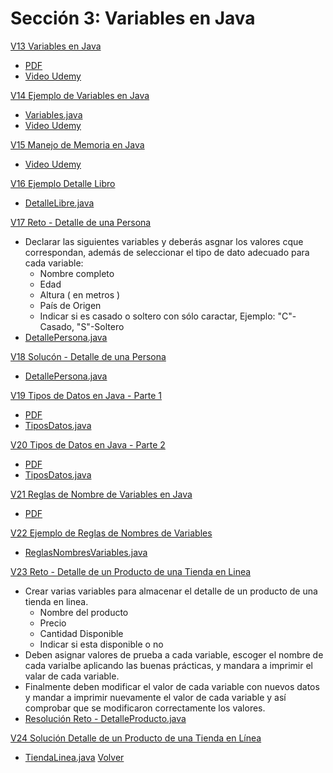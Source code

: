 # Sección 3: Variables en Java

[V13 Variables en Java ]()
* [ PDF ](V13_Variables_en_Java/Docs/02-01-00-VariablesJava-UJ.pdf)
* [ Video Udemy ](https://www.udemy.com/course/universidad-java-especialista-en-java-desde-cero-a-master/learn/lecture/44762049#overview)

[V14 Ejemplo de Variables en Java]()
* [ Variables.java ](V14_Ejemplo_de_Variables_en_Java/src/Variables.java)
* [ Video Udemy ](https://www.udemy.com/course/universidad-java-especialista-en-java-desde-cero-a-master/learn/lecture/44762117#overview)

[V15 Manejo de Memoria en Java]()
* [ Video Udemy ](https://www.udemy.com/course/universidad-java-especialista-en-java-desde-cero-a-master/learn/lecture/44762133#overview)

[V16 Ejemplo Detalle Libro]()
* [ DetalleLibre.java ](V16_Ejemplo_Detalle_de_un_Libro/src/DetalleLibro.java)

[V17 Reto - Detalle de una Persona]()
* Declarar las siguientes variables y deberás asgnar los valores cque correspondan,
además de seleccionar el tipo de dato adecuado para cada variable:
    - Nombre completo
    - Edad
    - Altura ( en metros )
    - País de Origen
    - Indicar si es casado o soltero con sólo caractar, Ejemplo:
        "C"-Casado, "S"-Soltero
* [ DetallePersona.java ](V17_Reto_Detalles_de_una_Persona/src/DetallePersona.java)

[V18 Solucón - Detalle de una Persona]()
* [ DetallePersona.java ](V18_Solucion_Detalle_de_una_Persona/src/DetallePersona.java)

[V19 Tipos de Datos en Java - Parte 1]()
* [ PDF ](V19_Tipos_de_Datos_en_Java_parte_1/Docs/02-07-00-TiposDatosJava-parte1-UJ.pdf)
* [ TiposDatos.java](V19_Tipos_de_Datos_en_Java_parte_1/src/TipoDatos.java)

[V20 Tipos de Datos en Java - Parte 2]()
* [ PDF ](V20_Tipos_de_Datos_en_Java_parte_2/Docs/02-07-00-TiposDatosJava-parte1-UJ.pdf)
* [ TiposDatos.java](V20_Tipos_de_Datos_en_Java_parte_2/src/TipoDatos.java)

[V21 Reglas de Nombre de Variables en Java]()
* [ PDF ](V21_Reglas_de_Nombres_de_Variables_en_Java/02-09-00-ReglasNombresVariables-UJ.pdf)

[V22 Ejemplo de Reglas de Nombres de Variables]()
* [ ReglasNombresVariables.java](V22_Ejemplo_de_Reglas_de_Nombres_de_Variables/src/ReglasNombresVariables.java)

[V23 Reto - Detalle de un Producto de una Tienda en Linea]()
* Crear varias variables para almacenar el detalle de un producto de una tienda en
linea.
    - Nombre del producto
    - Precio
    - Cantidad Disponible
    - Indicar si esta disponible o no
* Deben asignar valores de prueba a cada variable, escoger el nombre de cada varialbe
aplicando las buenas prácticas, y mandara a imprimir el valar de cada variable.
* Finalmente deben modificar el valor de cada variable con nuevos datos y mandar a
imprimir nuevamente el valor de cada variable y así comprobar que se modificaron
correctamente los valores.
* [Resolución Reto - DetalleProducto.java](V23_Reto_Detalle_de_un_Producto_de_una_Tienda_en_Linea/src/DetalleProducto.java)

[V24 Solución Detalle de un Producto de una Tienda en Línea]()
* [TiendaLinea.java](V24_Solucion_Detalle_de_un_producto_de_una_tienda_en_Linea/src/TiendaLinea.java)
[Volver](../)
